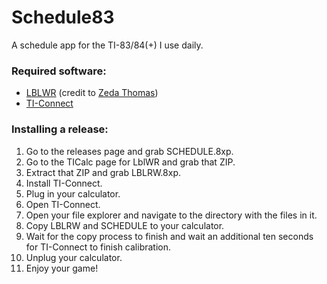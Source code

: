 # Schedule83
A schedule app for the TI-83/84(+) I use daily.

### Required software:
- [LBLWR](https://www.ticalc.org/archives/files/fileinfo/470/47097.html) (credit to [Zeda Thomas](https://www.ticalc.org/archives/files/authors/106/10625.html))
- [TI-Connect](https://education.ti.com/en/products/computer-software/ti-connect-sw "ti.com")

### Installing a release:
01. Go to the releases page and grab SCHEDULE.8xp.
02. Go to the TICalc page for LblWR and grab that ZIP.
03. Extract that ZIP and grab LBLRW.8xp.
04. Install TI-Connect.
05. Plug in your calculator.
06. Open TI-Connect.
07. Open your file explorer and navigate to the directory with the files in it.
08. Copy LBLRW and SCHEDULE to your calculator.
09. Wait for the copy process to finish and wait an additional ten seconds for TI-Connect to finish calibration.
10. Unplug your calculator.
11. Enjoy your game!
